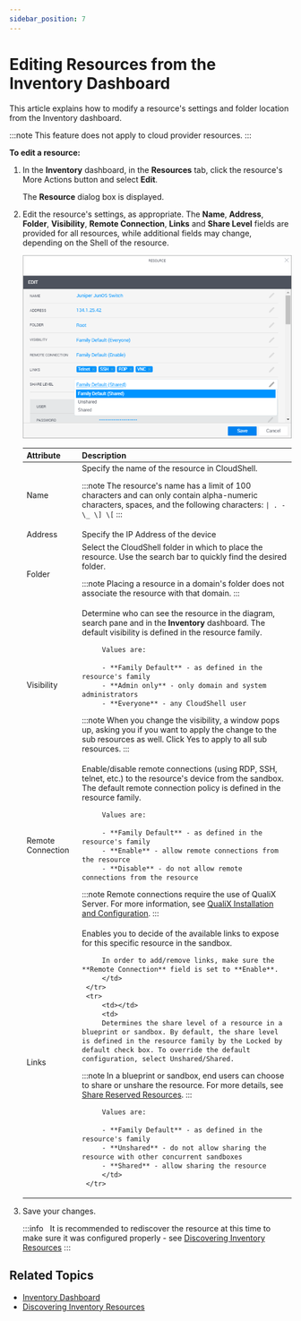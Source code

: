 ```yaml
---
sidebar_position: 7
---
```


# Editing Resources from the Inventory Dashboard

This article explains how to modify a resource's settings and folder location from the Inventory dashboard.

:::note
This feature does not apply to cloud provider resources.
:::

**To edit a resource:**

1. In the **Inventory** dashboard, in the **Resources** tab, click the resource's More Actions button and select **Edit**.
    
    The **Resource** dialog box is displayed.
    
2. Edit the resource's settings, as appropriate. The **Name**, **Address**, **Folder**, **Visibility**, **Remote Connection**, **Links** and **Share Level** fields are provided for all resources, while additional fields may change, depending on the Shell of the resource.
    
    ![](/Images/CloudShell-Portal/INVN/EditInventoryResource.png)
    
    <table>
    <thead>
        <th>Attribute</th>
        <th>Description</th>
    </thead>
    <tbody>
        <tr>
            <td>Name</td>
            <td>
            Specify the name of the resource in CloudShell.

    :::note
    The resource's name has a limit of 100 characters and can only contain alpha-numeric characters, spaces, and the following characters: `| . - \_ \] \[`
    :::
            </td>
        </tr>
        <tr>
            <td>Address</td>
            <td>
            Specify the IP Address of the device
            </td>
        </tr>
        <tr>
            <td>Folder</td>
            <td>
            Select the CloudShell folder in which to place the resource. Use the search bar to quickly find the desired folder.

    :::note
    Placing a resource in a domain's folder does not associate the resource with that domain.
    :::
            </td>
        </tr>
        <tr>
            <td>Visibility</td>
            <td>
            Determine who can see the resource in the diagram, search pane and in the **Inventory** dashboard. The default visibility is defined in the resource family.

            Values are:

            - **Family Default** - as defined in the resource's family
            - **Admin only** - only domain and system administrators
            - **Everyone** - any CloudShell user

    :::note
    When you change the visibility, a window pops up, asking you if you want to apply the change to the sub resources as well. Click Yes to apply to all sub resources.
    :::
            </td>
        </tr>
        <tr>
            <td>Remote Connection</td>
            <td>
            Enable/disable remote connections (using RDP, SSH, telnet, etc.) to the resource's device from the sandbox. The default remote connection policy is defined in the resource family.

            Values are:

            - **Family Default** - as defined in the resource's family
            - **Enable** - allow remote connections from the resource
            - **Disable** - do not allow remote connections from the resource

    :::note
    Remote connections require the use of QualiX Server. For more information, see [QualiX Installation and Configuration](../../../install-configure/qualix/index.md).
    :::
            </td>
        </tr>
        <tr>
            <td>Links</td>
            <td>
            Enables you to decide of the available links to expose for this specific resource in the sandbox.

            In order to add/remove links, make sure the **Remote Connection** field is set to **Enable**.
            </td>
        </tr>
        <tr>
            <td></td>
            <td>
            Determines the share level of a resource in a blueprint or sandbox. By default, the share level is defined in the resource family by the Locked by default check box. To override the default configuration, select Unshared/Shared.

    :::note
    In a blueprint or sandbox, end users can choose to share or unshare the resource. For more details, see [Share Reserved Resources](../../blueprints/creating-blueprints/resources/share-reserved-resources.md).
    :::

            Values are:

            - **Family Default** - as defined in the resource's family
            - **Unshared** - do not allow sharing the resource with other concurrent sandboxes
            - **Shared** - allow sharing the resource
            </td>
        </tr>
    </tbody>
    </table>
    
    
3. Save your changes.
    
    :::info &nbsp;
    It is recommended to rediscover the resource at this time to make sure it was configured properly - see [Discovering Inventory Resources](./discovering-resources.md)
    :::
    

## Related Topics

- [Inventory Dashboard](../inventory-dashboard.md)
- [Discovering Inventory Resources](./discovering-resources.md)

